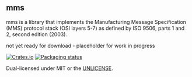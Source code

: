 mms
------------
mms is a library that implements the Manufacturing Message Specification (MMS) protocol
stack (OSI layers 5-7) as defined by ISO 9506, parts 1 and 2, second edition (2003).

not yet ready for download - placeholder for work in progress

<!-- [![Build status](https://github.com/skynav/mms/workflows/ci/badge.svg)](https://github.com/skynav/mms/actions) -->
[![Crates.io](https://img.shields.io/crates/v/mms.svg)](https://crates.io/crates/mms)
[![Packaging status](https://repology.org/badge/tiny-repos/mms.svg)](https://repology.org/project/mms/badges)

Dual-licensed under MIT or the [UNLICENSE](https://unlicense.org).
